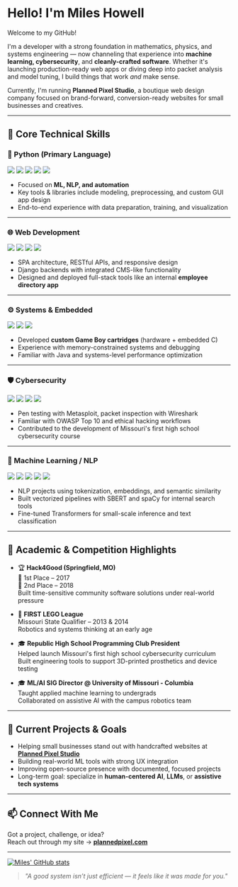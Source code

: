 # Hello! I'm Miles Howell

Welcome to my GitHub!

I'm a developer with a strong foundation in mathematics, physics, and systems engineering — now channeling that experience into **machine learning, cybersecurity**, and **cleanly-crafted software**. Whether it's launching production-ready web apps or diving deep into packet analysis and model tuning, I build things that work *and* make sense.

Currently, I'm running **Planned Pixel Studio**, a boutique web design company focused on brand-forward, conversion-ready websites for small businesses and creatives.

---

## 🧠 Core Technical Skills

### 🐍 Python (Primary Language)
<p>
  <img src="https://img.shields.io/badge/scikit--learn-f7931e?logo=scikit-learn&logoColor=white" />
  <img src="https://img.shields.io/badge/pandas-150458?logo=pandas&logoColor=white" />
  <img src="https://img.shields.io/badge/numpy-013243?logo=numpy&logoColor=white" />
  <img src="https://img.shields.io/badge/matplotlib-11557c?logo=python&logoColor=white" />
  <img src="https://img.shields.io/badge/tkinter-4B8BBE?logo=python&logoColor=white" />
</p>

- Focused on **ML, NLP, and automation**
- Key tools & libraries include modeling, preprocessing, and custom GUI app design
- End-to-end experience with data preparation, training, and visualization

---

### 🌐 Web Development
<p>
  <img src="https://img.shields.io/badge/HTML5-e34f26?logo=html5&logoColor=white" />
  <img src="https://img.shields.io/badge/CSS3-1572b6?logo=css3&logoColor=white" />
  <img src="https://img.shields.io/badge/JavaScript-ES6+-f7df1e?logo=javascript&logoColor=black" />
  <img src="https://img.shields.io/badge/Django-092e20?logo=django&logoColor=white" />
</p>

- SPA architecture, RESTful APIs, and responsive design
- Django backends with integrated CMS-like functionality
- Designed and deployed full-stack tools like an internal **employee directory app**

---

### ⚙️ Systems & Embedded
<p>
  <img src="https://img.shields.io/badge/C/C++-00599C?logo=c%2B%2B&logoColor=white" />
  <img src="https://img.shields.io/badge/Linux-333333?logo=linux&logoColor=white" />
  <img src="https://img.shields.io/badge/Java-ED8B00?style=flat&logo=openjdk&logoColor=white" />
</p>

- Developed **custom Game Boy cartridges** (hardware + embedded C)
- Experience with memory-constrained systems and debugging
- Familiar with Java and systems-level performance optimization

---

### 🛡️ Cybersecurity
<p>
  <img src="https://img.shields.io/badge/Nmap-008891?logo=gnuprivacyguard&logoColor=white" />
  <img src="https://img.shields.io/badge/Wireshark-005498?logo=wireshark&logoColor=white" />
  <img src="https://img.shields.io/badge/Metasploit-6c33c0?logo=protonmail&logoColor=white" />
  <img src="https://img.shields.io/badge/Kali_Linux-268BEE?logo=kalilinux&logoColor=white" />

</p>

- Pen testing with Metasploit, packet inspection with Wireshark
- Familiar with OWASP Top 10 and ethical hacking workflows
- Contributed to the development of Missouri's first high school cybersecurity course

---

### 🧠 Machine Learning / NLP
<p>
  <img src="https://img.shields.io/badge/scikit--learn-f7931e?logo=scikit-learn&logoColor=white" />
  <img src="https://img.shields.io/badge/NLTK-2e8b57?logo=python&logoColor=white" />
  <img src="https://img.shields.io/badge/SpaCy-6a5acd?logo=spacy&logoColor=white" />
  <img src="https://img.shields.io/badge/Transformers-ffd21f?logo=huggingface&logoColor=black" />
  <img src="https://img.shields.io/badge/SentenceTransformers-B8B8FF?logo=python&logoColor=black" />
</p>

- NLP projects using tokenization, embeddings, and semantic similarity
- Built vectorized pipelines with SBERT and spaCy for internal search tools
- Fine-tuned Transformers for small-scale inference and text classification

---

## 🧬 Academic & Competition Highlights

- 🏆 **Hack4Good (Springfield, MO)**  
  🥇 1st Place – 2017  
  🥈 2nd Place – 2018  
  Built time-sensitive community software solutions under real-world pressure

- 🤖 **FIRST LEGO League**  
  Missouri State Qualifier – 2013 & 2014  
  Robotics and systems thinking at an early age

- 🎓 **Republic High School Programming Club President**  
  Helped launch Missouri's first high school cybersecurity curriculum  
  Built engineering tools to support 3D-printed prosthetics and device testing

- 🎓 **ML/AI SIG Director @ University of Missouri - Columbia**  
  Taught applied machine learning to undergrads  
  Collaborated on assistive AI with the campus robotics team

---

## 🔭 Current Projects & Goals

- Helping small businesses stand out with handcrafted websites at [**Planned Pixel Studio**](https://www.plannedpixel.com)
- Building real-world ML tools with strong UX integration
- Improving open-source presence with documented, focused projects
- Long-term goal: specialize in **human-centered AI**, **LLMs**, or **assistive tech systems**

---

## 📫 Connect With Me

Got a project, challenge, or idea?  
Reach out through my site → [**plannedpixel.com**](https://www.plannedpixel.com)

---

[![Miles' GitHub stats](https://github-readme-stats.vercel.app/api?username=miles-howell&show_icons=true&theme=dark)](https://github.com/anuraghazra/github-readme-stats)

> *"A good system isn’t just efficient — it feels like it was made for you."*
